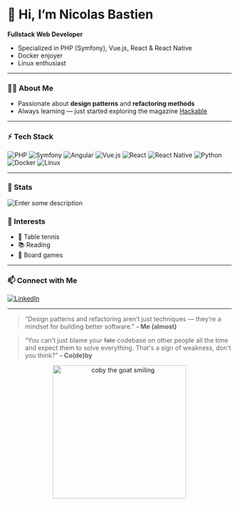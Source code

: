# 👋 Hi, I’m Nicolas Bastien

**Fullstack Web Developer**  
- Specialized in PHP (Symfony), Vue.js, React & React Native
- Docker enjoyer
- Linux enthusiast

---

### 👨‍💻 About Me

- Passionate about **design patterns** and **refactoring methods**
- Always learning — just started exploring the magazine [Hackable](https://www.hackable.fr/)

---

### ⚡ Tech Stack

![PHP](https://img.shields.io/badge/PHP-777BB4?style=flat&logo=php&logoColor=white)
![Symfony](https://img.shields.io/badge/Symfony-000000?style=flat&logo=symfony&logoColor=white)
![Angular](https://img.shields.io/badge/Angular-DD0031?style=flat&logo=angular&logoColor=white)
![Vue.js](https://img.shields.io/badge/Vue.js-4FC08D?style=flat&logo=vue.js&logoColor=white)
![React](https://img.shields.io/badge/React-61DAFB?style=flat&logo=react&logoColor=black)
![React Native](https://img.shields.io/badge/React_Native-20232A?style=flat&logo=react&logoColor=61DAFB)
![Python](https://img.shields.io/badge/Python-3776AB?style=flat&logo=python&logoColor=white)
![Docker](https://img.shields.io/badge/Docker-2496ED?style=flat&logo=docker&logoColor=white)
![Linux](https://img.shields.io/badge/Linux-FCC624?style=flat&logo=linux&logoColor=black)


---

### 🚀 Stats
![Enter some description](https://leetcode-badge-sage.vercel.app/badge/bicolasnastien?theme=neutral)

### 🌟 Interests

- 🏓 Table tennis
- 📚 Reading
- 🎲 Board games

---

### 📫 Connect with Me

[![LinkedIn](https://img.shields.io/badge/LinkedIn-blue?style=flat&logo=linkedin&logoColor=white)](https://www.linkedin.com/in/nicolas-bastien-96890625a/)

---

> “Design patterns and refactoring aren’t just techniques — they’re a mindset for building better software.” **- Me (almost)**

> “You can't just blame your ~~fate~~ codebase on other people all the time and expect them to solve everything. That's a sign of weakness, don't you think?” **- Co(de)by**

<div align="center">
  <img width="300" height="300" alt="coby the goat smiling" src="https://github.com/user-attachments/assets/35cd120e-2638-47a4-b343-80f2d175d639" />
</div>



